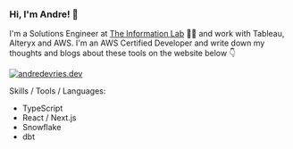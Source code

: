 <!-- <img align='right' src="https://github-readme-stats.vercel.app/api?username=andre347"> -->

### Hi, I'm Andre! :wave:

I'm a Solutions Engineer at [The Information Lab](https://github.com/TheInformationLab) 👨‍💻 and work with Tableau, Alteryx and AWS. I'm an AWS Certified Developer and write down my thoughts and blogs about these tools on the website below :point_down:

[![andredevries.dev](https://img.shields.io/static/v1?label=andredevries&message=%20&color=orange&logo=&style=flat-square&logoColor=white)](https://andredevries.dev/)

Skills / Tools / Languages:
- TypeScript 
- React / Next.js
- Snowflake
- dbt
